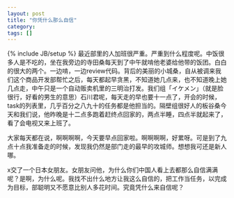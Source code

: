 ```yaml
---
layout: post
title: "你凭什么那么自信"
category: 
tags: []
---
```

{% include JB/setup %}
最近部里的人加班很严重。严重到什么程度呢。中饭很多人是不吃的，坐在我旁边的寺田桑每天到了中午就啃他老婆给他带的饭团。白白的很大的两个。一边啃，一边review代码。背后的美丽的小城桑，自从被调来我们这个商品开发部帮忙之后，每天都起早贪黑，不知道她几点来，也不知道晚上她几点走，中午只是一个自动贩卖机里的三明治打发。我们组「イケメン」（就是脸很行，好看的男生的意思）石川君呢，每天走的早也要十一点了，开会的时候，task的列表里，几乎百分之八九十的任务都是他担当的。隔壁组很好人的板谷桑今天和我们说，他昨晚是十二点多跑着赶终点回家的，两点半睡，四点半就起来了，看了会电视又来上班了。

大家每天都在说，啊啊啊啊，今天要早点回家啦。啊啊啊啊，好累呀。可是到了九点十点我准备走的时候，发现我仍然是部门走的最早的攻城师。想想我可还是新人哪。

x交了一个日本女朋友。女朋友问他，为什么你们中国人看上去都那么自信满满呢？是啊，为什么呢。我找不出什么地方让我这么自信的，把工作当任务，以完成为目标，部聪明又不愿意比别人多花时间。究竟凭什么来自信呢？
